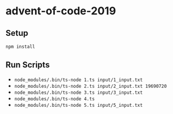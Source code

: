 # advent-of-code-2019
## Setup
`npm install`
## Run Scripts
- `node_modules/.bin/ts-node 1.ts input/1_input.txt`
- `node_modules/.bin/ts-node 2.ts input/2_input.txt 19690720`
- `node_modules/.bin/ts-node 3.ts input/3_input.txt`
- `node_modules/.bin/ts-node 4.ts`
- `node_modules/.bin/ts-node 5.ts input/5_input.txt`

